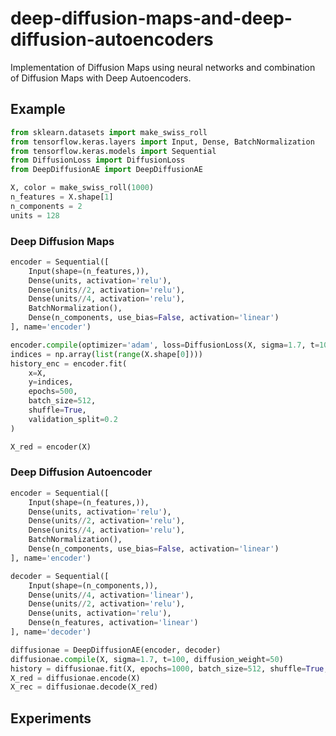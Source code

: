 # deep-diffusion-maps-and-deep-diffusion-autoencoders
Implementation of Diffusion Maps using neural networks and combination of Diffusion Maps with Deep Autoencoders.

## Example

```python
from sklearn.datasets import make_swiss_roll
from tensorflow.keras.layers import Input, Dense, BatchNormalization
from tensorflow.keras.models import Sequential
from DiffusionLoss import DiffusionLoss
from DeepDiffusionAE import DeepDiffusionAE

X, color = make_swiss_roll(1000)
n_features = X.shape[1]
n_components = 2
units = 128
```

### Deep Diffusion Maps

```python
encoder = Sequential([
    Input(shape=(n_features,)),
    Dense(units, activation='relu'),
    Dense(units//2, activation='relu'),
    Dense(units//4, activation='relu'),
    BatchNormalization(),
    Dense(n_components, use_bias=False, activation='linear')
], name='encoder')

encoder.compile(optimizer='adam', loss=DiffusionLoss(X, sigma=1.7, t=100))
indices = np.array(list(range(X.shape[0])))
history_enc = encoder.fit(
    x=X,
    y=indices,
    epochs=500,
    batch_size=512,
    shuffle=True,
    validation_split=0.2
)

X_red = encoder(X)
```

### Deep Diffusion Autoencoder

```python
encoder = Sequential([
    Input(shape=(n_features,)),
    Dense(units, activation='relu'),
    Dense(units//2, activation='relu'),
    Dense(units//4, activation='relu'),
    BatchNormalization(),
    Dense(n_components, use_bias=False, activation='linear')
], name='encoder')

decoder = Sequential([
    Input(shape=(n_components,)),
    Dense(units//4, activation='linear'),
    Dense(units//2, activation='relu'),
    Dense(units, activation='relu'),
    Dense(n_features, activation='linear')
], name='decoder')

diffusionae = DeepDiffusionAE(encoder, decoder)
diffusionae.compile(X, sigma=1.7, t=100, diffusion_weight=50)
history = diffusionae.fit(X, epochs=1000, batch_size=512, shuffle=True, validation_split=0.2)
X_red = diffusionae.encode(X)
X_rec = diffusionae.decode(X_red)
```

## Experiments
